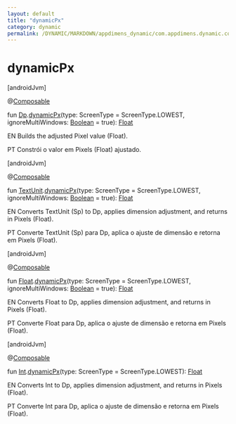 ```yaml
---
layout: default
title: "dynamicPx"
category: dynamic
permalink: /DYNAMIC/MARKDOWN/appdimens_dynamic/com.appdimens.dynamic.compose/-app-dimens/dynamic-px.html
---
```


# dynamicPx

[androidJvm]

@[Composable](https://developer.android.com/reference/kotlin/androidx/compose/runtime/Composable.html)

fun [Dp](https://developer.android.com/reference/kotlin/androidx/compose/ui/unit/Dp.html).[dynamicPx](dynamic-px.md)(type: ScreenType = ScreenType.LOWEST, ignoreMultiWindows: [Boolean](https://kotlinlang.org/api/core/kotlin-stdlib/kotlin/-boolean/index.html) = true): [Float](https://kotlinlang.org/api/core/kotlin-stdlib/kotlin/-float/index.html)

EN Builds the adjusted Pixel value (Float).

PT Constrói o valor em Pixels (Float) ajustado.

[androidJvm]

@[Composable](https://developer.android.com/reference/kotlin/androidx/compose/runtime/Composable.html)

fun [TextUnit](https://developer.android.com/reference/kotlin/androidx/compose/ui/unit/TextUnit.html).[dynamicPx](dynamic-px.md)(type: ScreenType = ScreenType.LOWEST, ignoreMultiWindows: [Boolean](https://kotlinlang.org/api/core/kotlin-stdlib/kotlin/-boolean/index.html) = true): [Float](https://kotlinlang.org/api/core/kotlin-stdlib/kotlin/-float/index.html)

EN Converts TextUnit (Sp) to Dp, applies dimension adjustment, and returns in Pixels (Float).

PT Converte TextUnit (Sp) para Dp, aplica o ajuste de dimensão e retorna em Pixels (Float).

[androidJvm]

@[Composable](https://developer.android.com/reference/kotlin/androidx/compose/runtime/Composable.html)

fun [Float](https://kotlinlang.org/api/core/kotlin-stdlib/kotlin/-float/index.html).[dynamicPx](dynamic-px.md)(type: ScreenType = ScreenType.LOWEST, ignoreMultiWindows: [Boolean](https://kotlinlang.org/api/core/kotlin-stdlib/kotlin/-boolean/index.html) = true): [Float](https://kotlinlang.org/api/core/kotlin-stdlib/kotlin/-float/index.html)

EN Converts Float to Dp, applies dimension adjustment, and returns in Pixels (Float).

PT Converte Float para Dp, aplica o ajuste de dimensão e retorna em Pixels (Float).

[androidJvm]

@[Composable](https://developer.android.com/reference/kotlin/androidx/compose/runtime/Composable.html)

fun [Int](https://kotlinlang.org/api/core/kotlin-stdlib/kotlin/-int/index.html).[dynamicPx](dynamic-px.md)(type: ScreenType = ScreenType.LOWEST): [Float](https://kotlinlang.org/api/core/kotlin-stdlib/kotlin/-float/index.html)

EN Converts Int to Dp, applies dimension adjustment, and returns in Pixels (Float).

PT Converte Int para Dp, aplica o ajuste de dimensão e retorna em Pixels (Float).